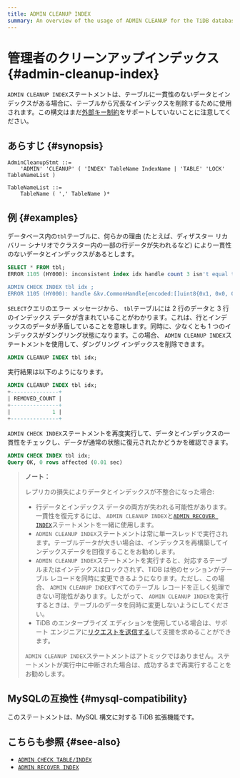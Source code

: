 ```yaml
---
title: ADMIN CLEANUP INDEX
summary: An overview of the usage of ADMIN CLEANUP for the TiDB database.
---
```


# 管理者のクリーンアップインデックス {#admin-cleanup-index}

`ADMIN CLEANUP INDEX`ステートメントは、テーブルに一貫性のないデータとインデックスがある場合に、テーブルから冗長なインデックスを削除するために使用されます。この構文はまだ[<a href="/foreign-key.md">外部キー制約</a>](/foreign-key.md)をサポートしていないことに注意してください。

## あらすじ {#synopsis}

```ebnf+diagram
AdminCleanupStmt ::=
    'ADMIN' 'CLEANUP' ( 'INDEX' TableName IndexName | 'TABLE' 'LOCK' TableNameList )

TableNameList ::=
    TableName ( ',' TableName )*
```

## 例 {#examples}

データベース内の`tbl`テーブルに、何らかの理由 (たとえば、ディザスター リカバリー シナリオでクラスター内の一部の行データが失われるなど) により一貫性のないデータとインデックスがあるとします。

```sql
SELECT * FROM tbl;
ERROR 1105 (HY000): inconsistent index idx handle count 3 isn't equal to value count 2

ADMIN CHECK INDEX tbl idx ;
ERROR 1105 (HY000): handle &kv.CommonHandle{encoded:[]uint8{0x1, 0x0, 0x0, 0x0, 0x0, 0x0, 0x0, 0x0, 0x0, 0xf8}, colEndOffsets:[]uint16{0xa}}, index:types.Datum{k:0x5, decimal:0x0, length:0x0, i:0, collation:"utf8mb4_bin", b:[]uint8{0x0}, x:interface {}(nil)} != record:<nil>
```

`SELECT`クエリのエラー メッセージから、 `tbl`テーブルには 2 行のデータと 3 行のインデックス データが含まれていることがわかります。これは、行とインデックスのデータが矛盾していることを意味します。同時に、少なくとも 1 つのインデックスがダングリング状態になります。この場合、 `ADMIN CLEANUP INDEX`ステートメントを使用して、ダングリング インデックスを削除できます。

```sql
ADMIN CLEANUP INDEX tbl idx;
```

実行結果は以下のようになります。

```sql
ADMIN CLEANUP INDEX tbl idx;
+---------------+
| REMOVED_COUNT |
+---------------+
|             1 |
+---------------+
```

`ADMIN CHECK INDEX`ステートメントを再度実行して、データとインデックスの一貫性をチェックし、データが通常の状態に復元されたかどうかを確認できます。

```sql
ADMIN CHECK INDEX tbl idx;
Query OK, 0 rows affected (0.01 sec)
```

> **ノート：**
>
> レプリカの損失によりデータとインデックスが不整合になった場合:
>
> -   行データとインデックス データの両方が失われる可能性があります。一貫性を復元するには、 `ADMIN CLEANUP INDEX`と[<a href="/sql-statements/sql-statement-admin-recover.md">`ADMIN RECOVER INDEX`</a>](/sql-statements/sql-statement-admin-recover.md)ステートメントを一緒に使用します。
> -   `ADMIN CLEANUP INDEX`ステートメントは常に単一スレッドで実行されます。テーブルデータが大きい場合は、インデックスを再構築してインデックスデータを回復することをお勧めします。
> -   `ADMIN CLEANUP INDEX`ステートメントを実行すると、対応するテーブルまたはインデックスはロックされず、TiDB は他のセッションがテーブル レコードを同時に変更できるようになります。ただし、この場合、 `ADMIN CLEANUP INDEX`すべてのテーブル レコードを正しく処理できない可能性があります。したがって、 `ADMIN CLEANUP INDEX`を実行するときは、テーブルのデータを同時に変更しないようにしてください。
> -   TiDB のエンタープライズ エディションを使用している場合は、サポート エンジニアに[<a href="https://support.pingcap.com/hc/en-us">リクエストを送信する</a>](https://support.pingcap.com/hc/en-us)して支援を求めることができます。
>
> `ADMIN CLEANUP INDEX`ステートメントはアトミックではありません。ステートメントが実行中に中断された場合は、成功するまで再実行することをお勧めします。

## MySQLの互換性 {#mysql-compatibility}

このステートメントは、MySQL 構文に対する TiDB 拡張機能です。

## こちらも参照 {#see-also}

-   [<a href="/sql-statements/sql-statement-admin-check-table-index.md">`ADMIN CHECK TABLE/INDEX`</a>](/sql-statements/sql-statement-admin-check-table-index.md)
-   [<a href="/sql-statements/sql-statement-admin-recover.md">`ADMIN RECOVER INDEX`</a>](/sql-statements/sql-statement-admin-recover.md)
